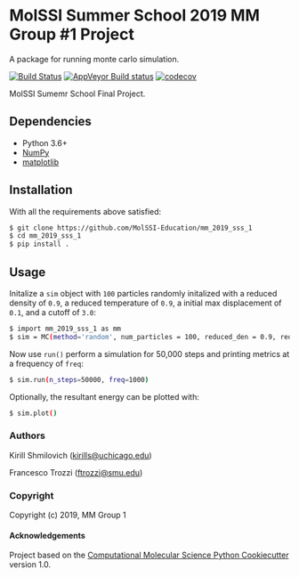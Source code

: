 MolSSI Summer School 2019 MM Group #1 Project
==============================

A package for running monte carlo simulation.

[//]: # (Badges)
[![Build Status](https://travis-ci.org/KirillShmilovich/mm_2019_sss_1.svg?branch=master)](https://travis-ci.org/KirillShmilovich/mm_2019_sss_1)
[![AppVeyor Build status](https://ci.appveyor.com/api/projects/status/REPLACE_WITH_APPVEYOR_LINK/branch/master?svg=true)](https://ci.appveyor.com/project/REPLACE_WITH_OWNER_ACCOUNT/mm_2019_sss_1/branch/master)
[![codecov](https://codecov.io/gh/REPLACE_WITH_OWNER_ACCOUNT/mm_2019_sss_1/branch/master/graph/badge.svg)](https://codecov.io/gh/REPLACE_WITH_OWNER_ACCOUNT/mm_2019_sss_1/branch/master)

MolSSI Sumemr School Final Project.

## Dependencies

- Python 3.6+
- [NumPy](https://numpy.org)
- [matplotlib](https://matplotlib.org)

## Installation

With all the requirements above satisfied:
```bash
$ git clone https://github.com/MolSSI-Education/mm_2019_sss_1
$ cd mm_2019_sss_1
$ pip install .
```

## Usage

Initalize a `sim` object with `100` particles randomly initalized with a reduced density of `0.9`, a reduced temperature of `0.9`, a initial max displacement of `0.1`, and a cutoff of `3.0`:
```bash
$ import mm_2019_sss_1 as mm
$ sim = MC(method='random', num_particles = 100, reduced_den = 0.9, reduced_temp = 0.9, max_displacement = 0.1, cutoff = 3.0)
```
Now use `run()` perform a simulation for 50,000 steps and printing metrics at a frequency of `freq`:

```bash
$ sim.run(n_steps=50000, freq=1000)
```

Optionally, the resultant energy can be plotted with:

```bash
$ sim.plot()
```

### Authors 

Kirill Shmilovich (kirills@uchicago.edu)

Francesco Trozzi (ftrozzi@smu.edu)

### Copyright

Copyright (c) 2019, MM Group 1


#### Acknowledgements
 
Project based on the 
[Computational Molecular Science Python Cookiecutter](https://github.com/molssi/cookiecutter-cms) version 1.0.
